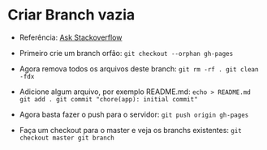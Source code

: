# Criar Branch vazia
  - Referência: [Ask Stackoverflow](https://pt.stackoverflow.com/questions/86644/como-criar-um-branch-limpo-sem-levar-o-hist%C3%B3rico-do-master-branch)

* Primeiro crie um branch orfão:
`
git checkout --orphan gh-pages
`

* Agora remova todos os arquivos deste branch:
`
git rm -rf .
git clean -fdx
`

* Adicione algum arquivo, por exemplo README.md:
`
echo > README.md
git add .
git commit "chore(app): initial commit"
`

* Agora basta fazer o push para o servidor:
`
git push origin gh-pages
`

* Faça um checkout para o master e veja os branchs existentes:
`
git checkout master
git branch
`